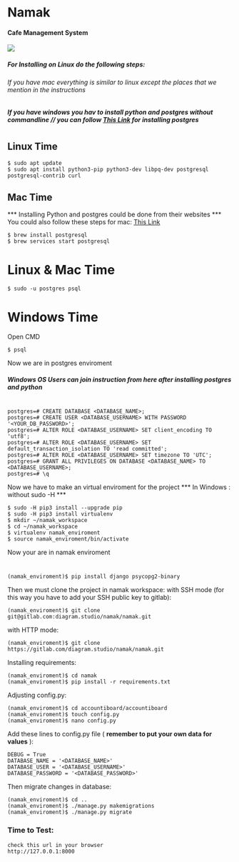 # Namak
#### Cafe Management System

[![](https://namak.works/static/img/namak_logo.svg)](https://namak.works/)

##### For Installing on Linux do the following steps:
###### If you have mac everything is similar to linux except the places that we mention in the instructions
##### If you have windows you hav to install python and postgres without commandline // you can follow [This Link](https://medium.com/@9cv9official/creating-a-django-web-application-with-a-postgresql-database-on-windows-c1eea38fe294) for installing postgres
#
## Linux Time
```
$ sudo apt update
$ sudo apt install python3-pip python3-dev libpq-dev postgresql postgresql-contrib curl
```
## Mac Time
*** Installing Python and postgres could be done from their websites ***
You could also follow these steps for mac: [This Link](https://flaviocopes.com/postgres-how-to-install/)
```
$ brew install postgresql
$ brew services start postgresql
```
# Linux & Mac Time
```
$ sudo -u postgres psql
```
# Windows Time
Open CMD
```
$ psql
```
Now we are in postgres enviroment
##### Windows OS Users can join instruction from here after installing postgres and python
# 
#
```
postgres=# CREATE DATABASE <DATABASE_NAME>;
postgres=# CREATE USER <DATABASE_USERNAME> WITH PASSWORD '<YOUR_DB_PASSWORD>';
postgres=# ALTER ROLE <DATABASE_USERNAME> SET client_encoding TO 'utf8';
postgres=# ALTER ROLE <DATABASE_USERNAME> SET default_transaction_isolation TO 'read committed';
postgres=# ALTER ROLE <DATABASE_USERNAME> SET timezone TO 'UTC';
postgres=# GRANT ALL PRIVILEGES ON DATABASE <DATABASE_NAME> TO <DATABASE_USERNAME>;
postgres=# \q
```
Now we have to make an virtual enviroment for the project
*** In Windows : without sudo -H ***
```
$ sudo -H pip3 install --upgrade pip
$ sudo -H pip3 install virtualenv
$ mkdir ~/namak_workspace
$ cd ~/namak_workspace
$ virtualenv namak_enviroment
$ source namak_enviroment/bin/activate
```
Now your are in namak enviroment
#
```
(namak_enviroment)$ pip install django psycopg2-binary
```
Then we must clone the project in namak workspace:
with SSH mode (for this way you have to add your SSH public key to gitlab):
```
(namak_enviroment)$ git clone git@gitlab.com:diagram.studio/namak/namak.git
```
with HTTP mode:
```
(namak_enviroment)$ git clone https://gitlab.com/diagram.studio/namak/namak.git
```
Installing requirements:
```
(namak_enviroment)$ cd namak
(namak_enviroment)$ pip install -r requirements.txt
```
Adjusting config.py:
```
(namak_enviroment)$ cd accountiboard/accountiboard
(namak_enviroment)$ touch config.py
(namak_enviroment)$ nano config.py
```

Add these lines to config.py file ( **remember to put your own data for values** ):
```
DEBUG = True
DATABASE_NAME = '<DATABASE_NAME>'
DATABASE_USER = '<DATABASE_USERNAME>'
DATABASE_PASSWORD = '<DATABASE_PASSWORD>'
```
Then migrate changes in database:
```
(namak_enviroment)$ cd ..
(namak_enviroment)$ ./manage.py makemigrations
(namak_enviroment)$ ./manage.py migrate
```
### Time to Test:
```
check this url in your browser
http://127.0.0.1:8000
```
